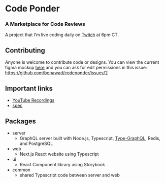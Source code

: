 

# Code Ponder

### A Marketplace for Code Reviews

A project that I'm live coding daily on [Twitch](https://www.twitch.tv/benawad) at 6pm CT.

## Contributing

Anyone is welcome to contribute code or designs. You can view the current figma mockup [here](https://www.figma.com/proto/hM2nbxqxBH4k8cpE3JEL3q/code-ponder-collaboration) and you can ask for edit permissions in this issue:   https://github.com/benawad/codeponder/issues/2 

## Important links

- [YouTube Recordings](https://www.youtube.com/playlist?list=PLN3n1USn4xlkeX3ngnRS1G01SEfQGgHWr)
- [spec](https://github.com/benawad/codeponder/issues/1)

## Packages

- server
  - GraphQL server built with Node.js, Typescript, [Type-GraphQL](https://19majkel94.github.io/type-graphql/), Redis, and PostgreSQL
- web
  - Next.js React website using Typescript
- ui
  - React Component library using Storybook
- common
  - shared Typescript code between server and web
